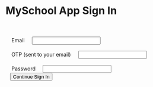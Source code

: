 <!DOCTYPE html>  
<html lang="en">  
<head>  
  <meta charset="UTF-8">  
  <meta name="viewport" content="width=device-width, initial-scale=1.0">  
  <title>MySchool App Sign In</title>  
  <link rel="stylesheet" href="styles.css">  
</head>  
<body>  
  <div class="container">  
   <h1>MySchool App Sign In</h1>  
   <form id="signin-form">  
    <div class="form-group">  
      <label for="email">Email</label>  
      <input type="email" id="email" name="email" required>  
    </div>  
    <div class="form-group">  
      <label for="otp-email">OTP (sent to your email)</label>  
      <input type="number" id="otp-email" name="otp-email" required>  
    </div>  
    <div class="form-group">  
      <label for="password">Password</label>  
      <input type="password" id="password" name="password" required>  
    </div>  
    <button id="continue-signin" type="submit">Continue Sign In</button>  
   </form>  
  </div>  
  
  <div class="container" id="video-upload-container" style="display: none;">  
   <h1>Upload Live Video</h1>  
   <input type="file" id="video-upload" name="video-upload" accept="video/*" required>  
   <button id="upload-video">Upload Video</button>  
  </div>  
  
  <button id="finish-signin" style="display: none;">Finish Sign In</button>  
  
  <script src="script.js"></script>  
</body>  
</html>
